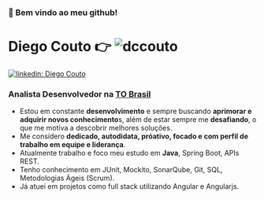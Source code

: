 ### 👋 Bem vindo ao meu github!

# Diego Couto :point_right: <img src="https://komarev.com/ghpvc/?username=dccouto" alt="dccouto" />

[![linkedin: Diego Couto](https://img.shields.io/badge/-Diego%20Couto-black?style=flat-square&logo=Linkedin&logoColor=white&link=https://www.linkedin.com/in/diegocorreacouto/)](https://www.linkedin.com/in/diegocorreacouto/) 

### Analista Desenvolvedor na [**TO Brasil**](https://to-brasil.com/)

- Estou em constante **desenvolvimento** e sempre buscando **aprimorar e adquirir novos conhecimento**s, além de estar sempre me **desafiando**, o que me motiva a descobrir melhores soluções.
- Me considero **dedicado, autodidata, próativo, focado e com perfil de trabalho em equipe e liderança**.
- Atualmente trabalho e foco meu estudo em **Java**, Spring Boot, APIs REST.
- Tenho conhecimento em JUnit, Mockito, SonarQube, Git, SQL, Metodologias Ágeis (Scrum).
- Já atuei em projetos como full stack utilizando Angular e Angularjs. 

<!--
**dccouto/dccouto** is a ✨ _special_ ✨ repository because its `README.md` (this file) appears on your GitHub profile.

Here are some ideas to get you started:

- 🔭 I’m currently working on ...
- 🌱 I’m currently learning ...
- 👯 I’m looking to collaborate on ...
- 🤔 I’m looking for help with ...
- 💬 Ask me about ...
- 📫 How to reach me: ...
- 😄 Pronouns: ...
- ⚡ Fun fact: ...
-->
